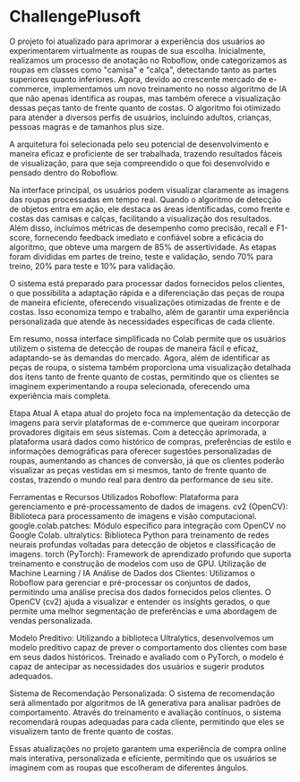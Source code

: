 # ChallengePlusoft

O projeto foi atualizado para aprimorar a experiência dos usuários ao experimentarem virtualmente as roupas de sua escolha. Inicialmente, realizamos um processo de anotação no Roboflow, onde categorizamos as roupas em classes como "camisa" e "calça", detectando tanto as partes superiores quanto inferiores. Agora, devido ao crescente mercado de e-commerce, implementamos um novo treinamento no nosso algoritmo de IA que não apenas identifica as roupas, mas também oferece a visualização dessas peças tanto de frente quanto de costas. O algoritmo foi otimizado para atender a diversos perfis de usuários, incluindo adultos, crianças, pessoas magras e de tamanhos plus size.

A arquitetura foi selecionada pelo seu potencial de desenvolvimento e maneira eficaz e proficiente de ser trabalhada, trazendo resultados fáceis de visualização, para que seja compreendido o que foi desenvolvido e pensado dentro do Roboflow.

Na interface principal, os usuários podem visualizar claramente as imagens das roupas processadas em tempo real. Quando o algoritmo de detecção de objetos entra em ação, ele destaca as áreas identificadas, como frente e costas das camisas e calças, facilitando a visualização dos resultados. Além disso, incluímos métricas de desempenho como precisão, recall e F1-score, fornecendo feedback imediato e confiável sobre a eficácia do algoritmo, que obteve uma margem de 85% de assertividade. As etapas foram divididas em partes de treino, teste e validação, sendo 70% para treino, 20% para teste e 10% para validação.

O sistema está preparado para processar dados fornecidos pelos clientes, o que possibilita a adaptação rápida e a diferenciação das peças de roupa de maneira eficiente, oferecendo visualizações otimizadas de frente e de costas. Isso economiza tempo e trabalho, além de garantir uma experiência personalizada que atende às necessidades específicas de cada cliente.

Em resumo, nossa interface simplificada no Colab permite que os usuários utilizem o sistema de detecção de roupas de maneira fácil e eficaz, adaptando-se às demandas do mercado. Agora, além de identificar as peças de roupa, o sistema também proporciona uma visualização detalhada dos itens tanto de frente quanto de costas, permitindo que os clientes se imaginem experimentando a roupa selecionada, oferecendo uma experiência mais completa.

Etapa Atual
A etapa atual do projeto foca na implementação da detecção de imagens para servir plataformas de e-commerce que queiram incorporar provadores digitais em seus sistemas. Com a detecção aprimorada, a plataforma usará dados como histórico de compras, preferências de estilo e informações demográficas para oferecer sugestões personalizadas de roupas, aumentando as chances de conversão, já que os clientes poderão visualizar as peças vestidas em si mesmos, tanto de frente quanto de costas, trazendo o mundo real para dentro da performance de seu site.

Ferramentas e Recursos Utilizados
Roboflow: Plataforma para gerenciamento e pré-processamento de dados de imagens.
cv2 (OpenCV): Biblioteca para processamento de imagens e visão computacional.
google.colab.patches: Módulo específico para integração com OpenCV no Google Colab.
ultralytics: Biblioteca Python para treinamento de redes neurais profundas voltadas para detecção de objetos e classificação de imagens.
torch (PyTorch): Framework de aprendizado profundo que suporta treinamento e construção de modelos com uso de GPU.
Utilização de Machine Learning / IA
Análise de Dados dos Clientes: Utilizamos o Roboflow para gerenciar e pré-processar os conjuntos de dados, permitindo uma análise precisa dos dados fornecidos pelos clientes. O OpenCV (cv2) ajuda a visualizar e entender os insights gerados, o que permite uma melhor segmentação de preferências e uma abordagem de vendas personalizada.

Modelo Preditivo: Utilizando a biblioteca Ultralytics, desenvolvemos um modelo preditivo capaz de prever o comportamento dos clientes com base em seus dados históricos. Treinado e avaliado com o PyTorch, o modelo é capaz de antecipar as necessidades dos usuários e sugerir produtos adequados.

Sistema de Recomendação Personalizada: O sistema de recomendação será alimentado por algoritmos de IA generativa para analisar padrões de comportamento. Através do treinamento e avaliação contínuos, o sistema recomendará roupas adequadas para cada cliente, permitindo que eles se visualizem tanto de frente quanto de costas.

Essas atualizações no projeto garantem uma experiência de compra online mais interativa, personalizada e eficiente, permitindo que os usuários se imaginem com as roupas que escolheram de diferentes ângulos.
